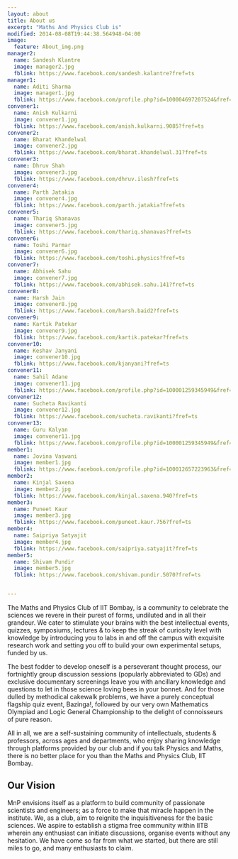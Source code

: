 ```yaml
---
layout: about
title: About us
excerpt: "Maths And Physics Club is"
modified: 2014-08-08T19:44:38.564948-04:00
image:
  feature: About_img.png
manager2:
  name: Sandesh Klantre
  image: manager2.jpg
  fblink: https://www.facebook.com/sandesh.kalantre?fref=ts
manager1:
  name: Aditi Sharma
  image: manager1.jpg
  fblink: https://www.facebook.com/profile.php?id=100004697207524&fref=ts
convener1:
  name: Anish Kulkarni
  image: convener1.jpg
  fblink: https://www.facebook.com/anish.kulkarni.9085?fref=ts
convener2:
  name: Bharat Khandelwal
  image: convener2.jpg
  fblink: https://www.facebook.com/bharat.khandelwal.31?fref=ts
convener3:
  name: Dhruv Shah
  image: convener3.jpg
  fblink: https://www.facebook.com/dhruv.ilesh?fref=ts
convener4:
  name: Parth Jatakia
  image: convener4.jpg
  fblink: https://www.facebook.com/parth.jatakia?fref=ts
convener5:
  name: Thariq Shanavas
  image: convener5.jpg
  fblink: https://www.facebook.com/thariq.shanavas?fref=ts
convener6:
  name: Toshi Parmar
  image: convener6.jpg
  fblink: https://www.facebook.com/toshi.physics?fref=ts
convener7:
  name: Abhisek Sahu
  image: convener7.jpg
  fblink: https://www.facebook.com/abhisek.sahu.141?fref=ts
convener8:
  name: Harsh Jain
  image: convener8.jpg
  fblink: https://www.facebook.com/harsh.baid2?fref=ts
convener9:
  name: Kartik Patekar
  image: convener9.jpg
  fblink: https://www.facebook.com/kartik.patekar?fref=ts
convener10:
  name: Keshav Janyani
  image: convener10.jpg
  fblink: https://www.facebook.com/kjanyani?fref=ts
convener11:
  name: Sahil Adane
  image: convener11.jpg
  fblink: https://www.facebook.com/profile.php?id=100001259345949&fref=ts
convener12:
  name: Sucheta Ravikanti
  image: convener12.jpg
  fblink: https://www.facebook.com/sucheta.ravikanti?fref=ts
convener13:
  name: Guru Kalyan
  image: convener11.jpg
  fblink: https://www.facebook.com/profile.php?id=100001259345949&fref=ts
member1:
  name: Jovina Vaswani
  image: member1.jpg
  fblink: https://www.facebook.com/profile.php?id=100012657223963&fref=ts
member2:
  name: Kinjal Saxena
  image: member2.jpg
  fblink: https://www.facebook.com/kinjal.saxena.940?fref=ts
member3:
  name: Puneet Kaur
  image: member3.jpg
  fblink: https://www.facebook.com/puneet.kaur.756?fref=ts
member4:
  name: Saipriya Satyajit
  image: member4.jpg
  fblink: https://www.facebook.com/saipriya.satyajit?fref=ts
member5:
  name: Shivam Pundir
  image: member5.jpg
  fblink: https://www.facebook.com/shivam.pundir.5070?fref=ts


---
```

The Maths and Physics Club of IIT Bombay, is a community to celebrate the sciences we revere in their purest of forms, undiluted and in all their grandeur. We cater to stimulate your brains with the best intellectual events, quizzes, symposiums, lectures & to keep the streak of curiosity level with knowledge by introducing you to labs in and off the campus with exquisite research work and setting you off to build your own experimental setups, funded by us.

The best fodder to develop oneself is a perseverant thought process, our fortnightly group discussion sessions (popularly abbreviated to GDs) and exclusive documentary screenings leave you with ancillary knowledge and questions to let in those science loving bees in your bonnet. And for those dulled by methodical cakewalk problems, we have a purely conceptual flagship quiz event, Bazinga!, followed by our very own Mathematics Olympiad and Logic General Championship to the delight of connoisseurs of pure reason.

All in all, we are a self-sustaining community of intellectuals, students & professors, across ages and departments, who enjoy sharing knowledge through platforms provided by our club​ and if you talk Physics and Maths, there is no better place for you than the Maths and Physics Club, IIT Bombay.

##                                Our Vision

MnP envisions itself as a platform to build community of passionate scientists and engineers; as a force to make that miracle happen in the institute. We, as a club, aim to reignite the inquisitiveness for the basic sciences. We aspire to establish a stigma free community within IITB wherein any enthusiast can initiate discussions, organise events without any hesitation. We have come so far from what we started, but there are still miles to go, and many enthusiasts to claim.
